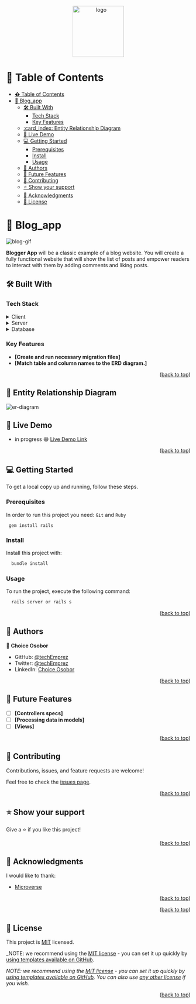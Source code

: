 <!-- @format -->

<a name="readme-top"></a>

<div align="center">

  <img src="https://user-images.githubusercontent.com/84629565/202665566-ba1a8ed3-041f-45bc-b21b-efdcc357189b.png" alt="logo" width="140"  height="auto" />
  <br/>

</div>

<!-- TABLE OF CONTENTS -->

# 📗 Table of Contents

- [� Table of Contents](#-table-of-contents)
- [📖 Blog\_app ](#-blog_app-)
  - [🛠 Built With ](#-built-with-)
    - [Tech Stack ](#tech-stack-)
    - [Key Features ](#key-features-)
  - [:card\_index: Entity Relationship Diagram ](#card_index-entity-relationship-diagram-)
  - [🚀 Live Demo ](#-live-demo-)
  - [💻 Getting Started ](#-getting-started-)
    - [Prerequisites](#prerequisites)
    - [Install](#install)
    - [Usage](#usage)
  - [👥 Authors ](#-authors-)
  - [🔭 Future Features ](#-future-features-)
  - [🤝 Contributing ](#-contributing-)
  - [⭐️ Show your support ](#️-show-your-support-)
  - [🙏 Acknowledgments ](#-acknowledgments-)
  - [📝 License ](#-license-)

<!-- PROJECT DESCRIPTION -->

# 📖 Blog_app <a name="about-project"></a>

![blog-gif](https://ansarshome.files.wordpress.com/2021/09/d3464a4351fdf340ccb6bb37c281381a.gif)

**Blogger App** will be a classic example of a blog website. You will create a fully functional website that will show the list of posts and empower readers to interact with them by adding comments and liking posts.

## 🛠 Built With <a name="built-with"></a>

### Tech Stack <a name="tech-stack"></a>

<details>
  <summary>Client</summary>
  <ul>
    <li>HTML</li>
    <li>CSS</li>
    <li>JavaScript</li>
    <li>Ruby on Rails</li>
  </ul>
</details>

<details>
  <summary>Server</summary>
  <ul>
    <li>Ruby on Rails</li>
  </ul>
</details>

<details>
<summary>Database</summary>
  <ul>
    <li><a href="https://www.postgresql.org/">PostgreSQL</a></li>
  </ul>
</details>

<!-- Features -->

### Key Features <a name="key-features"></a>

- **[Create and run necessary migration files]**
- **[Match table and column names to the ERD diagram.]**

<p align="right">(<a href="#readme-top">back to top</a>)</p>

<!-- ER DIAGRAM-->

## :card_index: Entity Relationship Diagram <a name="er-diagram"></a>

![er-diagram](https://user-images.githubusercontent.com/84629565/203113736-82dacec0-6b75-42e6-b87e-8bf441ffbe57.png)

<!-- LIVE DEMO -->

## 🚀 Live Demo <a name="live-demo"></a>

- in progress :smile: [Live Demo Link](#live-demo)

<p align="right">(<a href="#readme-top">back to top</a>)</p>

<!-- GETTING STARTED -->

## 💻 Getting Started <a name="getting-started"></a>

To get a local copy up and running, follow these steps.

### Prerequisites

In order to run this project you need:
`Git` and `Ruby`

```
 gem install rails
```

### Install

Install this project with:

```sh
  bundle install
```

### Usage

To run the project, execute the following command:

```sh
  rails server or rails s
```

<p align="right">(<a href="#readme-top">back to top</a>)</p>

<!-- AUTHORS -->

## 👥 Authors <a name="authors"></a>

👤 **Choice Osobor**

- GitHub: [@techEmprez](https://github.com/techEmprez)
- Twitter: [@techEmprez](https://twitter.com/techEmprez)
- LinkedIn: [Choice Osobor](https://www.linkedin.com/in/choice-osobor/)

<p align="right">(<a href="#readme-top">back to top</a>)</p>

<!-- FUTURE FEATURES -->

## 🔭 Future Features <a name="future-features"></a>

- [ ] **[Controllers specs]**
- [ ] **[Processing data in models]**
- [ ] **[Views]**

<p align="right">(<a href="#readme-top">back to top</a>)</p>

<!-- CONTRIBUTING -->

## 🤝 Contributing <a name="contributing"></a>

Contributions, issues, and feature requests are welcome!

Feel free to check the [issues page](../../issues/).

<p align="right">(<a href="#readme-top">back to top</a>)</p>

<!-- SUPPORT -->

## ⭐️ Show your support <a name="support"></a>

Give a ⭐️ if you like this project!

<p align="right">(<a href="#readme-top">back to top</a>)</p>

<!-- ACKNOWLEDGEMENTS -->

## 🙏 Acknowledgments <a name="acknowledgements"></a>

I would like to thank:

- [Microverse](microverse.org)

<p align="right">(<a href="#readme-top">back to top</a>)</p>

<!-- FAQ (optional) -->

<p align="right">(<a href="#readme-top">back to top</a>)</p>

<!-- LICENSE -->

## 📝 License <a name="license"></a>

This project is [MIT](./LICENSE.md) licensed.

\_NOTE: we recommend using the [MIT license](https://github.com/techEmprez/Blog_app/new/dev) - you can set it up quickly by [using templates available on GitHub](https://docs.github.com/en/communities/setting-up-your-project-for-healthy-contributions/adding-a-license-to-a-repository).

_NOTE: we recommend using the [MIT license](./LICENSE.md) - you can set it up quickly by [using templates available on GitHub](https://docs.github.com/en/communities/setting-up-your-project-for-healthy-contributions/adding-a-license-to-a-repository). You can also use [any other license](https://choosealicense.com/licenses/) if you wish._

<p align="right">(<a href="#readme-top">back to top</a>)</p>
